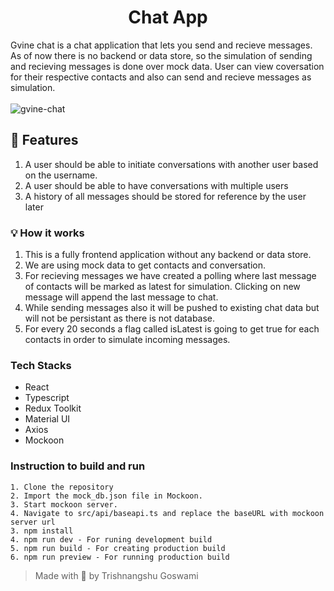 <h1 align="center">
 Chat App
</h1>
Gvine chat is a chat application that lets you send and recieve messages. As of now there is no backend or data store, so the simulation of sending and recieving messages is done over mock data. User can view coversation for their respective contacts and also can send and recieve messages as simulation.
<br></br

![gvine-chat](https://user-images.githubusercontent.com/37118964/221347959-878b6cd5-c417-4b33-9e5b-ec1ff8e02bed.png)


## 🏁 Features
1. A user should be able to initiate conversations with another user based on the username.
2. A user should be able to have conversations with multiple users
3. A history of all messages should be stored for reference by the user later

### 💡 How it works
1. This is a fully frontend application without any backend or data store.
2. We are using mock data to get contacts and conversation.
3. For recieving messages we have created a polling where last message of contacts will be marked as latest for simulation. Clicking on new message will append the last message to chat.
4. While sending messages also it will be pushed to existing chat data but will not be persistant as there is not database.
5. For every 20 seconds a flag called isLatest is going to get true for each contacts in order to simulate incoming messages.


### Tech Stacks
 - React
 - Typescript
 - Redux Toolkit
 - Material UI
 - Axios 
 - Mockoon


### Instruction to build and run

```
1. Clone the repository
2. Import the mock_db.json file in Mockoon.
3. Start mockoon server.
4. Navigate to src/api/baseapi.ts and replace the baseURL with mockoon server url
3. npm install
4. npm run dev - For runing development build
5. npm run build - For creating production build
6. npm run preview - For running production build

```


> Made with 🖤 by Trishnangshu Goswami
